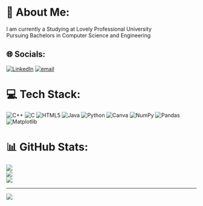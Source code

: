 # 💫 About Me:
I am currently a Studying at Lovely Professional University<br>Pursuing Bachelors in Computer Science and Engineering<br>


## 🌐 Socials:
[![LinkedIn](https://img.shields.io/badge/LinkedIn-%230077B5.svg?logo=linkedin&logoColor=white)](https://linkedin.com/in/bhavishya-verma1) [![email](https://img.shields.io/badge/Email-D14836?logo=gmail&logoColor=white)](mailto:bhavishyaver50@gmail.com) 

# 💻 Tech Stack:
![C++](https://img.shields.io/badge/c++-%2300599C.svg?style=for-the-badge&logo=c%2B%2B&logoColor=white) ![C](https://img.shields.io/badge/c-%2300599C.svg?style=for-the-badge&logo=c&logoColor=white) ![HTML5](https://img.shields.io/badge/html5-%23E34F26.svg?style=for-the-badge&logo=html5&logoColor=white) ![Java](https://img.shields.io/badge/java-%23ED8B00.svg?style=for-the-badge&logo=openjdk&logoColor=white) ![Python](https://img.shields.io/badge/python-3670A0?style=for-the-badge&logo=python&logoColor=ffdd54) ![Canva](https://img.shields.io/badge/Canva-%2300C4CC.svg?style=for-the-badge&logo=Canva&logoColor=white) ![NumPy](https://img.shields.io/badge/numpy-%23013243.svg?style=for-the-badge&logo=numpy&logoColor=white) ![Pandas](https://img.shields.io/badge/pandas-%23150458.svg?style=for-the-badge&logo=pandas&logoColor=white) ![Matplotlib](https://img.shields.io/badge/Matplotlib-%23ffffff.svg?style=for-the-badge&logo=Matplotlib&logoColor=black)
# 📊 GitHub Stats:
![](https://github-readme-stats.vercel.app/api?username=bhavishyaverma450&theme=dark&hide_border=false&include_all_commits=false&count_private=false)<br/>
![](https://nirzak-streak-stats.vercel.app/?user=bhavishyaverma450&theme=dark&hide_border=false)<br/>
![](https://github-readme-stats.vercel.app/api/top-langs/?username=bhavishyaverma450&theme=dark&hide_border=false&include_all_commits=false&count_private=false&layout=compact)

---
[![](https://visitcount.itsvg.in/api?id=bhavishyaverma450&icon=0&color=0)](https://visitcount.itsvg.in)

<!-- Proudly created with GPRM ( https://gprm.itsvg.in ) -->
